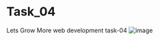 # Task_04
Lets Grow More web development task-04
![image](https://user-images.githubusercontent.com/97782545/227952343-38e05f1f-c5da-4745-b12c-7eb885f84314.png)
